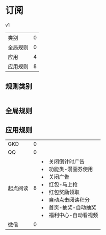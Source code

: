 # 订阅

v1

|||
| - |:-:|
|类别|0|
|全局规则|0|
|应用|4|
|应用规则|8|

## 规则类别

|||
| - |:-:|


## 全局规则



## 应用规则

||||
| - |:-:|-|
|GKD|0||
|QQ|0||
|起点阅读|8|<li>关闭倒计时广告<li>功能类-漫画券使用<li>关闭广告<li>红包-马上抢<li>红包奖励领取<li>自动点击阅读积分<li>首页-抽奖-自动抽奖<li>福利中心-自动看视频|
|微信|0||
